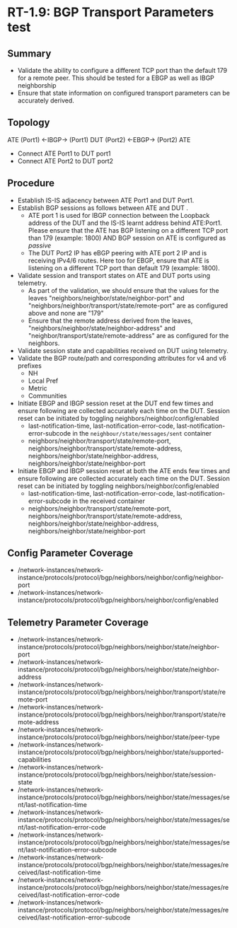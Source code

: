 # RT-1.9: BGP Transport Parameters test

## Summary
 - Validate the ability to configure a different TCP port than the default 179 for a remote peer. This should be tested for a EBGP as well as IBGP neighborship
 - Ensure that state information on configured transport parameters can be accurately derived.

## Topology
ATE (Port1) <-IBGP-> (Port1) DUT (Port2) <-EBGP-> (Port2) ATE
  - Connect ATE Port1 to DUT port1
  - Connect ATE Port2 to DUT port2

## Procedure
  - Establish IS-IS adjacency between ATE Port1 and DUT Port1. 
  - Establish BGP sessions as follows between ATE and DUT . 
    - ATE port 1 is used for IBGP connection between the Loopback address of the DUT and the IS-IS learnt address behind ATE:Port1. Please ensure that the ATE has BGP listening on a different TCP port than 179 (example: 1800) AND BGP session on ATE is configured as *passive*
    - The DUT Port2 IP has eBGP peering with ATE port 2 IP and is receiving IPv4/6 routes. Here too for EBGP, ensure that ATE is listening on a different TCP port than default 179 (example: 1800).
  - Validate session and transport states on ATE and DUT ports using telemetry.
    - As part of the validation, we should ensure that the values for the leaves "neighbors/neighbor/state/neighbor-port" and "neighbors/neighbor/transport/state/remote-port" are as configured above and none are "179"
    - Ensure that the remote address derived from the leaves, "neighbors/neighbor/state/neighbor-address" and "neighbor/transport/state/remote-address" are as configured for the neighbors.
  - Validate session state and capabilities received on DUT using telemetry.
  - Validate the BGP route/path and corresponding attributes for v4 and v6 prefixes
    - NH
    - Local Pref
    - Metric
    - Communities
  - Initiate EBGP and IBGP session reset at the DUT end few times and ensure following are collected accurately each time on the DUT. Session reset can be initiated by toggling neighbors/neighbor/config/enabled
    - last-notification-time, last-notification-error-code, last-notification-error-subcode in the `neighbour/state/messages/sent` container
    - neighbors/neighbor/transport/state/remote-port, neighbors/neighbor/transport/state/remote-address, neighbors/neighbor/state/neighbor-address, neighbors/neighbor/state/neighbor-port
  - Initiate EBGP and IBGP session reset at both the ATE ends few times and ensure following are collected accurately each time on the DUT. Session reset can be initiated by toggling neighbors/neighbor/config/enabled
    - last-notification-time, last-notification-error-code, last-notification-error-subcode in the received container
    - neighbors/neighbor/transport/state/remote-port, neighbors/neighbor/transport/state/remote-address, neighbors/neighbor/state/neighbor-address, neighbors/neighbor/state/neighbor-port

## Config Parameter Coverage
  - /network-instances/network-instance/protocols/protocol/bgp/neighbors/neighbor/config/neighbor-port
  - /network-instances/network-instance/protocols/protocol/bgp/neighbors/neighbor/config/enabled

## Telemetry Parameter Coverage
  - /network-instances/network-instance/protocols/protocol/bgp/neighbors/neighbor/state/neighbor-port
  - /network-instances/network-instance/protocols/protocol/bgp/neighbors/neighbor/state/neighbor-address
  - /network-instances/network-instance/protocols/protocol/bgp/neighbors/neighbor/transport/state/remote-port
  - /network-instances/network-instance/protocols/protocol/bgp/neighbors/neighbor/transport/state/remote-address
  - /network-instances/network-instance/protocols/protocol/bgp/neighbors/neighbor/state/peer-type
  - /network-instances/network-instance/protocols/protocol/bgp/neighbors/neighbor/state/supported-capabilities
  - /network-instances/network-instance/protocols/protocol/bgp/neighbors/neighbor/state/session-state
  - /network-instances/network-instance/protocols/protocol/bgp/neighbors/neighbor/state/messages/sent/last-notification-time
  - /network-instances/network-instance/protocols/protocol/bgp/neighbors/neighbor/state/messages/sent/last-notification-error-code
  - /network-instances/network-instance/protocols/protocol/bgp/neighbors/neighbor/state/messages/sent/last-notification-error-subcode
  - /network-instances/network-instance/protocols/protocol/bgp/neighbors/neighbor/state/messages/received/last-notification-time
  - /network-instances/network-instance/protocols/protocol/bgp/neighbors/neighbor/state/messages/received/last-notification-error-code
  - /network-instances/network-instance/protocols/protocol/bgp/neighbors/neighbor/state/messages/received/last-notification-error-subcode

